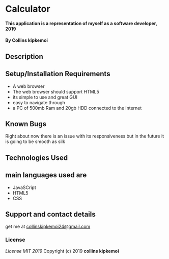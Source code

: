 # Calculator
#### This application is a representation of myself as a software developer, 2019
#### By **Collins kipkemoi**
## Description
## Setup/Installation Requirements
* A web browser
* The web browser should support HTML5
* its simple to use and great GUI
* easy to navigate through
* a PC of 500mb Ram and 20gb HDD connected to the internet
## Known Bugs
Right about now there is an issue with its responsiveness but in the future it is going to be smooth as silk
## Technologies Used
## main languages used are
* JavaSCript
* HTML5
* CSS
## Support and contact details
get me at collinskipkemoi24@gmail.com
### License
*License MIT 2019*
Copyright (c) 2019 **collins kipkemoi**
